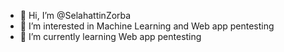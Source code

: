 - 👋 Hi, I’m @SelahattinZorba
- 👀 I’m interested in Machine Learning and Web app pentesting
- 🌱 I’m currently learning Web app pentesting


<!---
SelahattinZorba/SelahattinZorba is a ✨ special ✨ repository because its `README.md` (this file) appears on your GitHub profile.
You can click the Preview link to take a look at your changes.
--->
